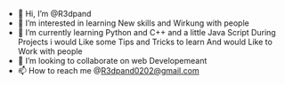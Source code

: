- 👋 Hi, I’m @R3dpand
- 👀 I’m interested in learning New skills and Wirkung with people
- 🌱 I’m currently learning Python and C++ and a little Java Script
During Projects i would Like some Tips and Tricks to learn
And would Like to Work with people
- 💞️ I’m looking to collaborate on web Developemeant 
- 📫 How to reach me @R3dpand0202@gmail.com

<!---
R3dpand/R3dpand is a ✨ special ✨ repository because its `README.md` (this file) appears on your GitHub profile.
You can click the Preview link to take a look at your changes.
--->
